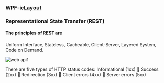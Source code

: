 ###
###
### WPF-ic[Layout](https://app.pluralsight.com/player?author=thomas-huber&name=xaml-layout-in-depth-m1&mode=live&clip=5&course=xaml-layout-in-depth)

### Representational State Transfer (REST)

#### The principles of REST are
Uniform Interface,
Stateless,
Cacheable,
Client-Server,
Layered System, 
Code on Demand.

![web api1](https://cloud.githubusercontent.com/assets/25159667/25305301/c97a2fc0-2789-11e7-839d-32a2b5ef0b3a.JPG)


There are five types of HTTP status codes:
Informational (1xx)
 Success (2xx)
 Redirection (3xx)
 Client errors (4xx)
 Server errors (5xx)

